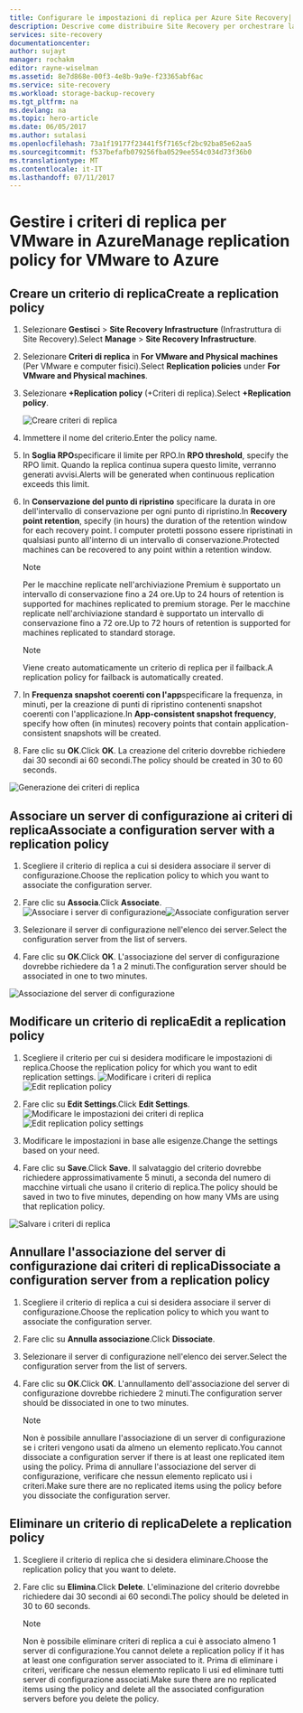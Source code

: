 ```yaml
---
title: Configurare le impostazioni di replica per Azure Site Recovery| Documentazione Microsoft
description: Descrive come distribuire Site Recovery per orchestrare la replica, il failover e il ripristino di macchine virtuali Hyper-V nei cloud VMM in Azure.
services: site-recovery
documentationcenter: 
author: sujayt
manager: rochakm
editor: rayne-wiselman
ms.assetid: 8e7d868e-00f3-4e8b-9a9e-f23365abf6ac
ms.service: site-recovery
ms.workload: storage-backup-recovery
ms.tgt_pltfrm: na
ms.devlang: na
ms.topic: hero-article
ms.date: 06/05/2017
ms.author: sutalasi
ms.openlocfilehash: 73a1f19177f23441f5f7165cf2bc92ba85e62aa5
ms.sourcegitcommit: f537befafb079256fba0529ee554c034d73f36b0
ms.translationtype: MT
ms.contentlocale: it-IT
ms.lasthandoff: 07/11/2017
---
```

# <a name="manage-replication-policy-for-vmware-to-azure"></a><span data-ttu-id="eb13a-103">Gestire i criteri di replica per VMware in Azure</span><span class="sxs-lookup"><span data-stu-id="eb13a-103">Manage replication policy for VMware to Azure</span></span>


## <a name="create-a-replication-policy"></a><span data-ttu-id="eb13a-104">Creare un criterio di replica</span><span class="sxs-lookup"><span data-stu-id="eb13a-104">Create a replication policy</span></span>

1. <span data-ttu-id="eb13a-105">Selezionare **Gestisci** > **Site Recovery Infrastructure** (Infrastruttura di Site Recovery).</span><span class="sxs-lookup"><span data-stu-id="eb13a-105">Select **Manage** > **Site Recovery Infrastructure**.</span></span>
2. <span data-ttu-id="eb13a-106">Selezionare **Criteri di replica** in **For VMware and Physical machines** (Per VMware e computer fisici).</span><span class="sxs-lookup"><span data-stu-id="eb13a-106">Select **Replication policies** under **For VMware and Physical machines**.</span></span>
3. <span data-ttu-id="eb13a-107">Selezionare **+Replication policy** (+Criteri di replica).</span><span class="sxs-lookup"><span data-stu-id="eb13a-107">Select **+Replication policy**.</span></span>

    ![Creare criteri di replica](./media/site-recovery-setup-replication-settings-vmware/createpolicy.png)

4. <span data-ttu-id="eb13a-109">Immettere il nome del criterio.</span><span class="sxs-lookup"><span data-stu-id="eb13a-109">Enter the policy name.</span></span>

5. <span data-ttu-id="eb13a-110">In **Soglia RPO**specificare il limite per RPO.</span><span class="sxs-lookup"><span data-stu-id="eb13a-110">In **RPO threshold**, specify the RPO limit.</span></span> <span data-ttu-id="eb13a-111">Quando la replica continua supera questo limite, verranno generati avvisi.</span><span class="sxs-lookup"><span data-stu-id="eb13a-111">Alerts will be generated when continuous replication exceeds this limit.</span></span>
6. <span data-ttu-id="eb13a-112">In **Conservazione del punto di ripristino** specificare la durata in ore dell'intervallo di conservazione per ogni punto di ripristino.</span><span class="sxs-lookup"><span data-stu-id="eb13a-112">In **Recovery point retention**, specify (in hours) the duration of the retention window for each recovery point.</span></span> <span data-ttu-id="eb13a-113">I computer protetti possono essere ripristinati in qualsiasi punto all'interno di un intervallo di conservazione.</span><span class="sxs-lookup"><span data-stu-id="eb13a-113">Protected machines can be recovered to any point within a retention window.</span></span>

    > [!NOTE]
    > <span data-ttu-id="eb13a-114">Per le macchine replicate nell'archiviazione Premium è supportato un intervallo di conservazione fino a 24 ore.</span><span class="sxs-lookup"><span data-stu-id="eb13a-114">Up to 24 hours of retention is supported for machines replicated to premium storage.</span></span> <span data-ttu-id="eb13a-115">Per le macchine replicate nell'archiviazione standard è supportato un intervallo di conservazione fino a 72 ore.</span><span class="sxs-lookup"><span data-stu-id="eb13a-115">Up to 72 hours of retention is supported for machines replicated to standard storage.</span></span>

    > [!NOTE]
    > <span data-ttu-id="eb13a-116">Viene creato automaticamente un criterio di replica per il failback.</span><span class="sxs-lookup"><span data-stu-id="eb13a-116">A replication policy for failback is automatically created.</span></span>

7. <span data-ttu-id="eb13a-117">In **Frequenza snapshot coerenti con l'app**specificare la frequenza, in minuti, per la creazione di punti di ripristino contenenti snapshot coerenti con l'applicazione.</span><span class="sxs-lookup"><span data-stu-id="eb13a-117">In **App-consistent snapshot frequency**, specify how often (in minutes) recovery points that contain application-consistent snapshots will be created.</span></span>

8. <span data-ttu-id="eb13a-118">Fare clic su **OK**.</span><span class="sxs-lookup"><span data-stu-id="eb13a-118">Click **OK**.</span></span> <span data-ttu-id="eb13a-119">La creazione del criterio dovrebbe richiedere dai 30 secondi ai 60 secondi.</span><span class="sxs-lookup"><span data-stu-id="eb13a-119">The policy should be created in 30 to 60 seconds.</span></span>

![Generazione dei criteri di replica](./media/site-recovery-setup-replication-settings-vmware/Creating-Policy.png)

## <a name="associate-a-configuration-server-with-a-replication-policy"></a><span data-ttu-id="eb13a-121">Associare un server di configurazione ai criteri di replica</span><span class="sxs-lookup"><span data-stu-id="eb13a-121">Associate a configuration server with a replication policy</span></span>
1. <span data-ttu-id="eb13a-122">Scegliere il criterio di replica a cui si desidera associare il server di configurazione.</span><span class="sxs-lookup"><span data-stu-id="eb13a-122">Choose the replication policy to which you want to associate the configuration server.</span></span>
2. <span data-ttu-id="eb13a-123">Fare clic su **Associa**.</span><span class="sxs-lookup"><span data-stu-id="eb13a-123">Click **Associate**.</span></span>
<span data-ttu-id="eb13a-124">![Associare i server di configurazione](./media/site-recovery-setup-replication-settings-vmware/Associate-CS-1.PNG)</span><span class="sxs-lookup"><span data-stu-id="eb13a-124">![Associate configuration server](./media/site-recovery-setup-replication-settings-vmware/Associate-CS-1.PNG)</span></span>

3. <span data-ttu-id="eb13a-125">Selezionare il server di configurazione nell'elenco dei server.</span><span class="sxs-lookup"><span data-stu-id="eb13a-125">Select the configuration server from the list of servers.</span></span>
4. <span data-ttu-id="eb13a-126">Fare clic su **OK**.</span><span class="sxs-lookup"><span data-stu-id="eb13a-126">Click **OK**.</span></span> <span data-ttu-id="eb13a-127">L'associazione del server di configurazione dovrebbe richiedere da 1 a 2 minuti.</span><span class="sxs-lookup"><span data-stu-id="eb13a-127">The configuration server should be associated in one to two minutes.</span></span>

![Associazione del server di configurazione](./media/site-recovery-setup-replication-settings-vmware/Associate-CS-2.png)

## <a name="edit-a-replication-policy"></a><span data-ttu-id="eb13a-129">Modificare un criterio di replica</span><span class="sxs-lookup"><span data-stu-id="eb13a-129">Edit a replication policy</span></span>
1. <span data-ttu-id="eb13a-130">Scegliere il criterio per cui si desidera modificare le impostazioni di replica.</span><span class="sxs-lookup"><span data-stu-id="eb13a-130">Choose the replication policy for which you want to edit replication settings.</span></span>
<span data-ttu-id="eb13a-131">![Modificare i criteri di replica](./media/site-recovery-setup-replication-settings-vmware/Select-Policy.png)</span><span class="sxs-lookup"><span data-stu-id="eb13a-131">![Edit replication policy](./media/site-recovery-setup-replication-settings-vmware/Select-Policy.png)</span></span>

2. <span data-ttu-id="eb13a-132">Fare clic su **Edit Settings**.</span><span class="sxs-lookup"><span data-stu-id="eb13a-132">Click **Edit Settings**.</span></span>
<span data-ttu-id="eb13a-133">![Modificare le impostazioni dei criteri di replica](./media/site-recovery-setup-replication-settings-vmware/Edit-Policy.png)</span><span class="sxs-lookup"><span data-stu-id="eb13a-133">![Edit replication policy settings](./media/site-recovery-setup-replication-settings-vmware/Edit-Policy.png)</span></span>

3. <span data-ttu-id="eb13a-134">Modificare le impostazioni in base alle esigenze.</span><span class="sxs-lookup"><span data-stu-id="eb13a-134">Change the settings based on your need.</span></span>
4. <span data-ttu-id="eb13a-135">Fare clic su **Save**.</span><span class="sxs-lookup"><span data-stu-id="eb13a-135">Click **Save**.</span></span> <span data-ttu-id="eb13a-136">Il salvataggio del criterio dovrebbe richiedere approssimativamente 5 minuti, a seconda del numero di macchine virtuali che usano il criterio di replica.</span><span class="sxs-lookup"><span data-stu-id="eb13a-136">The policy should be saved in two to five minutes, depending on how many VMs are using that replication policy.</span></span>

![Salvare i criteri di replica](./media/site-recovery-setup-replication-settings-vmware/Save-Policy.png)

## <a name="dissociate-a-configuration-server-from-a-replication-policy"></a><span data-ttu-id="eb13a-138">Annullare l'associazione del server di configurazione dai criteri di replica</span><span class="sxs-lookup"><span data-stu-id="eb13a-138">Dissociate a configuration server from a replication policy</span></span>
1. <span data-ttu-id="eb13a-139">Scegliere il criterio di replica a cui si desidera associare il server di configurazione.</span><span class="sxs-lookup"><span data-stu-id="eb13a-139">Choose the replication policy to which you want to associate the configuration server.</span></span>
2. <span data-ttu-id="eb13a-140">Fare clic su **Annulla associazione**.</span><span class="sxs-lookup"><span data-stu-id="eb13a-140">Click **Dissociate**.</span></span>
3. <span data-ttu-id="eb13a-141">Selezionare il server di configurazione nell'elenco dei server.</span><span class="sxs-lookup"><span data-stu-id="eb13a-141">Select the configuration server from the list of servers.</span></span>
4. <span data-ttu-id="eb13a-142">Fare clic su **OK**.</span><span class="sxs-lookup"><span data-stu-id="eb13a-142">Click **OK**.</span></span> <span data-ttu-id="eb13a-143">L'annullamento dell'associazione del server di configurazione dovrebbe richiedere 2 minuti.</span><span class="sxs-lookup"><span data-stu-id="eb13a-143">The configuration server should be dissociated in one to two minutes.</span></span>

    > [!NOTE]
    > <span data-ttu-id="eb13a-144">Non è possibile annullare l'associazione di un server di configurazione se i criteri vengono usati da almeno un elemento replicato.</span><span class="sxs-lookup"><span data-stu-id="eb13a-144">You cannot dissociate a configuration server if there is at least one replicated item using the policy.</span></span> <span data-ttu-id="eb13a-145">Prima di annullare l'associazione del server di configurazione, verificare che nessun elemento replicato usi i criteri.</span><span class="sxs-lookup"><span data-stu-id="eb13a-145">Make sure there are no replicated items using the policy before you dissociate the configuration server.</span></span>

## <a name="delete-a-replication-policy"></a><span data-ttu-id="eb13a-146">Eliminare un criterio di replica</span><span class="sxs-lookup"><span data-stu-id="eb13a-146">Delete a replication policy</span></span>

1. <span data-ttu-id="eb13a-147">Scegliere il criterio di replica che si desidera eliminare.</span><span class="sxs-lookup"><span data-stu-id="eb13a-147">Choose the replication policy that you want to delete.</span></span>
2. <span data-ttu-id="eb13a-148">Fare clic su **Elimina**.</span><span class="sxs-lookup"><span data-stu-id="eb13a-148">Click **Delete**.</span></span> <span data-ttu-id="eb13a-149">L'eliminazione del criterio dovrebbe richiedere dai 30 secondi ai 60 secondi.</span><span class="sxs-lookup"><span data-stu-id="eb13a-149">The policy should be deleted in 30 to 60 seconds.</span></span>

    > [!NOTE]
    > <span data-ttu-id="eb13a-150">Non è possibile eliminare criteri di replica a cui è associato almeno 1 server di configurazione.</span><span class="sxs-lookup"><span data-stu-id="eb13a-150">You cannot delete a replication policy if it has at least one configuration server associated to it.</span></span> <span data-ttu-id="eb13a-151">Prima di eliminare i criteri, verificare che nessun elemento replicato li usi ed eliminare tutti server di configurazione associati.</span><span class="sxs-lookup"><span data-stu-id="eb13a-151">Make sure there are no replicated items using the policy and delete all the associated configuration servers before you delete the policy.</span></span>
